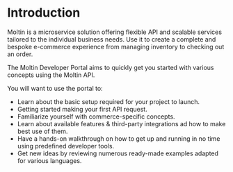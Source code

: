 # Introduction

Moltin is a microservice solution offering flexible API and scalable services tailored to the individual business needs. Use it to create a complete and bespoke e-commerce experience from managing inventory to checking out an order.

The Moltin Developer Portal aims to quickly get you started with various concepts using the Moltin API.

You will want to use the portal to:

* Learn about the basic setup required for your project to launch.
* Getting started making your first API request.
* Familiarize yourself with commerce-specific concepts.
* Learn about available features & third-party integrations ad how to make best use of them.
* Have a hands-on walkthrough on how to get up and running in no time using predefined developer tools.
* Get new ideas by reviewing numerous ready-made examples adapted for various languages.

